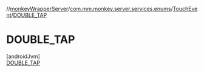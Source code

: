 //[monkeyWrapperServer](../../../../index.md)/[com.mm.monkey.server.services.enums](../../index.md)/[TouchEvent](../index.md)/[DOUBLE_TAP](index.md)

# DOUBLE_TAP

[androidJvm]\
[DOUBLE_TAP](index.md)